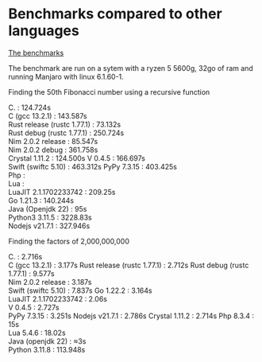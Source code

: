 # Benchmarks compared to other languages

[The benchmarks](https://github.com/Vinz2008/Language-benchmarks)

The benchmark are run on a sytem with a ryzen 5 5600g, 32go of ram and running Manjaro with linux 6.1.60-1.

Finding the 50th Fibonacci number using a recursive function

C. : 124.724s  
C (gcc 13.2.1) : 143.587s  
Rust release (rustc 1.77.1) : 73.132s  
Rust debug (rustc 1.77.1) : 250.724s  
Nim 2.0.2 release :  85.547s  
Nim 2.0.2 debug : 361.758s  
Crystal 1.11.2 : 124.500s
V 0.4.5 : 166.697s   
Swift (swiftc 5.10) : 463.312s
PyPy 7.3.15 : 403.425s  
Php :   
Lua :   
LuaJIT 2.1.1702233742 : 209.25s   
Go 1.21.3 : 140.244s  
Java (Openjdk 22) : 95s  
Python3 3.11.5 : 3228.83s  
Nodejs v21.7.1 : 327.946s  

Finding the factors of 2,000,000,000

C. : 2.716s  
C (gcc 13.2.1) : 3.177s
Rust release (rustc 1.77.1) : 2.712s 
Rust debug (rustc 1.77.1) : 9.577s  
Nim 2.0.2 release : 3.187s  
Swift (swiftc 5.10) : 7.837s
Go 1.22.2 : 3.164s  
LuaJIT 2.1.1702233742 : 2.06s  
V 0.4.5 : 2.727s    
PyPy 7.3.15 : 3.251s 
Nodejs v21.7.1 : 2.786s
Crystal 1.11.2 : 2.714s 
Php 8.3.4 : 15s  
Lua 5.4.6 : 18.02s  
Java (openjdk 22) : ≈3s  
Python 3.11.8 : 113.948s 